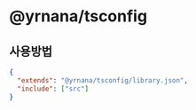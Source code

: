 # @yrnana/tsconfig

## 사용방법

```json
{
  "extends": "@yrnana/tsconfig/library.json",
  "include": ["src"]
}
```
